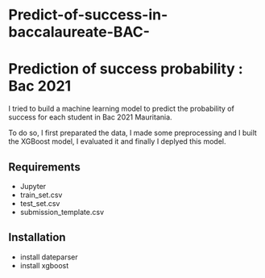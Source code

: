 # Predict-of-success-in-baccalaureate-BAC-


# Prediction of success probability : Bac 2021

I tried to build a machine learning model to predict the probability of success for each student in Bac 2021 Mauritania. 

To do so, I first preparated the data, I made some preprocessing and I built the XGBoost model, I evaluated it and finally I deplyed this model.


## Requirements

- Jupyter
- train_set.csv
- test_set.csv
- submission_template.csv

## Installation

- install dateparser
- install xgboost




